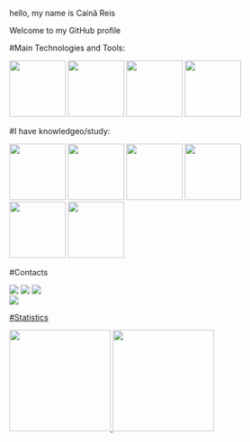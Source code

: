 hello, my name is Cainã Reis

Welcome to my GitHub profile

#Main Technologies and Tools:

<img src="https://cdn.jsdelivr.net/gh/devicons/devicon/icons/python/python-original.svg" width="100" height="100"/>    <img src="https://cdn.jsdelivr.net/gh/devicons/devicon/icons/pycharm/pycharm-original.svg"  width="100" height="100"/>
<img src="https://cdn.jsdelivr.net/gh/devicons/devicon/icons/chrome/chrome-original.svg" width="100" height="100"/>
<img src="https://cdn.jsdelivr.net/gh/devicons/devicon/icons/github/github-original.svg" width="100" height="100" />


#I have knowledgeo/study:

<img src="https://cdn.jsdelivr.net/gh/devicons/devicon/icons/php/php-plain.svg" width="100" height="100"/>   <img src="https://cdn.jsdelivr.net/gh/devicons/devicon/icons/android/android-plain-wordmark.svg" width="100" height="100"/>    <img src="https://cdn.jsdelivr.net/gh/devicons/devicon/icons/mysql/mysql-original.svg" width="100" height="100" />   <img src="https://cdn.jsdelivr.net/gh/devicons/devicon/icons/java/java-original.svg" width="100" height="100" /> 
<img src="https://cdn.jsdelivr.net/gh/devicons/devicon/icons/python/python-original.svg" width="100" height="100"/>
<img src="https://cdn.jsdelivr.net/gh/devicons/devicon/icons/c/c-original.svg" width="100" height="100" />

                                                                                                                       
 #Contacts
                                                                                                                       
<a href="https://instagram.com/caina.darc" target="_blank"><img src="https://img.shields.io/badge/-Instagram-%23E4405F?style=for-the-badge&logo=instagram&logoColor=white" target="_blank"></a>   <a href="https://www.linkedin.com/in/cain%C3%A3-reis-9b1622152" target="_blank"><img src="https://img.shields.io/badge/-LinkedIn-%230077B5?style=for-the-badge&logo=linkedin&logoColor=white" target="_blank"></a>  <a href = "mailto:darkreis2@gmail.com"><img src="https://img.shields.io/badge/Gmail-D14836?style=for-the-badge&logo=gmail&logoColor=white" target="_blank"></a>  
<a href="https://api.whatsapp.com/send?phone=5585988768488" target="_blank">   <img src="https://img.shields.io/badge/WhatsApp-25D366?style=for-the-badge&logo=whatsapp&logoColor=white" target="_blank"> 

#Statistics

<div>
<a href="https://github.com/Cainareiss">
<img height="180em" src="https://github-readme-stats.vercel.app/api/top-langs/?username=Cainareiss&layout=compact&langs_count=7&theme=dracula"/>
<img height="180em" src="https://github-readme-stats.vercel.app/api?username=Cainareiss&show_icons=true&theme=dracula&include_all_commits=true&count_private=true"/>
</div>
  
  

